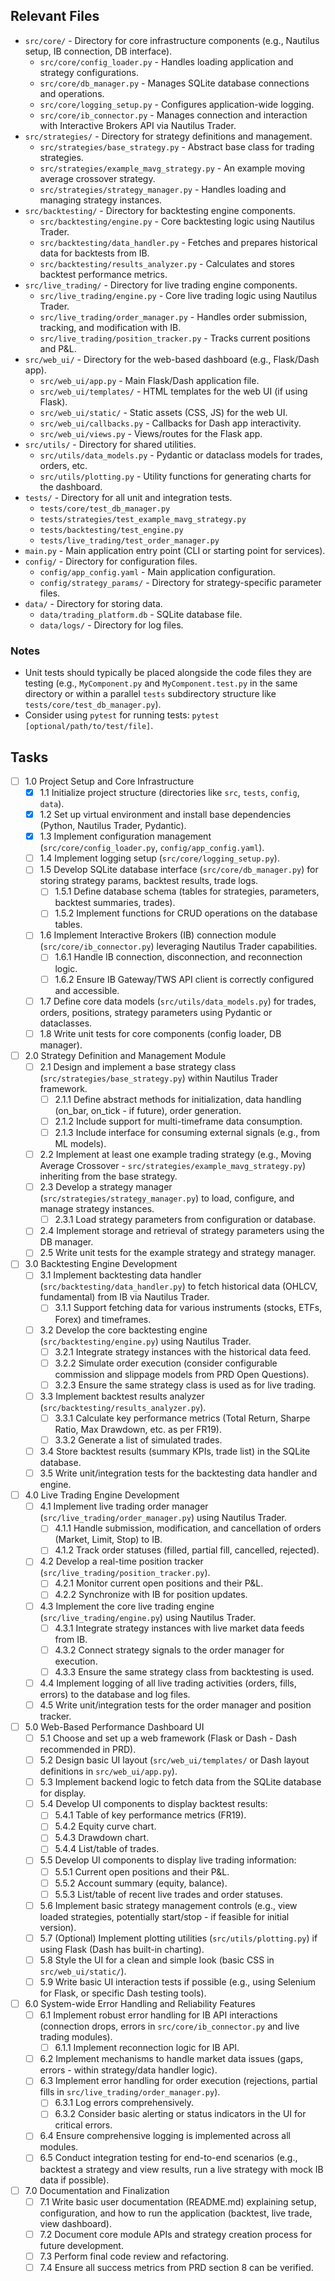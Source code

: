 ## Relevant Files

- `src/core/` - Directory for core infrastructure components (e.g., Nautilus setup, IB connection, DB interface).
  - `src/core/config_loader.py` - Handles loading application and strategy configurations.
  - `src/core/db_manager.py` - Manages SQLite database connections and operations.
  - `src/core/logging_setup.py` - Configures application-wide logging.
  - `src/core/ib_connector.py` - Manages connection and interaction with Interactive Brokers API via Nautilus Trader.
- `src/strategies/` - Directory for strategy definitions and management.
  - `src/strategies/base_strategy.py` - Abstract base class for trading strategies.
  - `src/strategies/example_mavg_strategy.py` - An example moving average crossover strategy.
  - `src/strategies/strategy_manager.py` - Handles loading and managing strategy instances.
- `src/backtesting/` - Directory for backtesting engine components.
  - `src/backtesting/engine.py` - Core backtesting logic using Nautilus Trader.
  - `src/backtesting/data_handler.py` - Fetches and prepares historical data for backtests from IB.
  - `src/backtesting/results_analyzer.py` - Calculates and stores backtest performance metrics.
- `src/live_trading/` - Directory for live trading engine components.
  - `src/live_trading/engine.py` - Core live trading logic using Nautilus Trader.
  - `src/live_trading/order_manager.py` - Handles order submission, tracking, and modification with IB.
  - `src/live_trading/position_tracker.py` - Tracks current positions and P&L.
- `src/web_ui/` - Directory for the web-based dashboard (e.g., Flask/Dash app).
  - `src/web_ui/app.py` - Main Flask/Dash application file.
  - `src/web_ui/templates/` - HTML templates for the web UI (if using Flask).
  - `src/web_ui/static/` - Static assets (CSS, JS) for the web UI.
  - `src/web_ui/callbacks.py` - Callbacks for Dash app interactivity.
  - `src/web_ui/views.py` - Views/routes for the Flask app.
- `src/utils/` - Directory for shared utilities.
  - `src/utils/data_models.py` - Pydantic or dataclass models for trades, orders, etc.
  - `src/utils/plotting.py` - Utility functions for generating charts for the dashboard.
- `tests/` - Directory for all unit and integration tests.
  - `tests/core/test_db_manager.py`
  - `tests/strategies/test_example_mavg_strategy.py`
  - `tests/backtesting/test_engine.py`
  - `tests/live_trading/test_order_manager.py`
- `main.py` - Main application entry point (CLI or starting point for services).
- `config/` - Directory for configuration files.
  - `config/app_config.yaml` - Main application configuration.
  - `config/strategy_params/` - Directory for strategy-specific parameter files.
- `data/` - Directory for storing data.
  - `data/trading_platform.db` - SQLite database file.
  - `data/logs/` - Directory for log files.

### Notes

- Unit tests should typically be placed alongside the code files they are testing (e.g., `MyComponent.py` and `MyComponent.test.py` in the same directory or within a parallel `tests` subdirectory structure like `tests/core/test_db_manager.py`).
- Consider using `pytest` for running tests: `pytest [optional/path/to/test/file]`.

## Tasks

- [ ] 1.0 Project Setup and Core Infrastructure
  - [x] 1.1 Initialize project structure (directories like `src`, `tests`, `config`, `data`).
  - [x] 1.2 Set up virtual environment and install base dependencies (Python, Nautilus Trader, Pydantic).
  - [x] 1.3 Implement configuration management (`src/core/config_loader.py`, `config/app_config.yaml`).
  - [ ] 1.4 Implement logging setup (`src/core/logging_setup.py`).
  - [ ] 1.5 Develop SQLite database interface (`src/core/db_manager.py`) for storing strategy params, backtest results, trade logs.
    - [ ] 1.5.1 Define database schema (tables for strategies, parameters, backtest summaries, trades).
    - [ ] 1.5.2 Implement functions for CRUD operations on the database tables.
  - [ ] 1.6 Implement Interactive Brokers (IB) connection module (`src/core/ib_connector.py`) leveraging Nautilus Trader capabilities.
    - [ ] 1.6.1 Handle IB connection, disconnection, and reconnection logic.
    - [ ] 1.6.2 Ensure IB Gateway/TWS API client is correctly configured and accessible.
  - [ ] 1.7 Define core data models (`src/utils/data_models.py`) for trades, orders, positions, strategy parameters using Pydantic or dataclasses.
  - [ ] 1.8 Write unit tests for core components (config loader, DB manager).

- [ ] 2.0 Strategy Definition and Management Module
  - [ ] 2.1 Design and implement a base strategy class (`src/strategies/base_strategy.py`) within Nautilus Trader framework.
    - [ ] 2.1.1 Define abstract methods for initialization, data handling (on_bar, on_tick - if future), order generation.
    - [ ] 2.1.2 Include support for multi-timeframe data consumption.
    - [ ] 2.1.3 Include interface for consuming external signals (e.g., from ML models).
  - [ ] 2.2 Implement at least one example trading strategy (e.g., Moving Average Crossover - `src/strategies/example_mavg_strategy.py`) inheriting from the base strategy.
  - [ ] 2.3 Develop a strategy manager (`src/strategies/strategy_manager.py`) to load, configure, and manage strategy instances.
    - [ ] 2.3.1 Load strategy parameters from configuration or database.
  - [ ] 2.4 Implement storage and retrieval of strategy parameters using the DB manager.
  - [ ] 2.5 Write unit tests for the example strategy and strategy manager.

- [ ] 3.0 Backtesting Engine Development
  - [ ] 3.1 Implement backtesting data handler (`src/backtesting/data_handler.py`) to fetch historical data (OHLCV, fundamental) from IB via Nautilus Trader.
    - [ ] 3.1.1 Support fetching data for various instruments (stocks, ETFs, Forex) and timeframes.
  - [ ] 3.2 Develop the core backtesting engine (`src/backtesting/engine.py`) using Nautilus Trader.
    - [ ] 3.2.1 Integrate strategy instances with the historical data feed.
    - [ ] 3.2.2 Simulate order execution (consider configurable commission and slippage models from PRD Open Questions).
    - [ ] 3.2.3 Ensure the same strategy class is used as for live trading.
  - [ ] 3.3 Implement backtest results analyzer (`src/backtesting/results_analyzer.py`).
    - [ ] 3.3.1 Calculate key performance metrics (Total Return, Sharpe Ratio, Max Drawdown, etc. as per FR19).
    - [ ] 3.3.2 Generate a list of simulated trades.
  - [ ] 3.4 Store backtest results (summary KPIs, trade list) in the SQLite database.
  - [ ] 3.5 Write unit/integration tests for the backtesting data handler and engine.

- [ ] 4.0 Live Trading Engine Development
  - [ ] 4.1 Implement live trading order manager (`src/live_trading/order_manager.py`) using Nautilus Trader.
    - [ ] 4.1.1 Handle submission, modification, and cancellation of orders (Market, Limit, Stop) to IB.
    - [ ] 4.1.2 Track order statuses (filled, partial fill, cancelled, rejected).
  - [ ] 4.2 Develop a real-time position tracker (`src/live_trading/position_tracker.py`).
    - [ ] 4.2.1 Monitor current open positions and their P&L.
    - [ ] 4.2.2 Synchronize with IB for position updates.
  - [ ] 4.3 Implement the core live trading engine (`src/live_trading/engine.py`) using Nautilus Trader.
    - [ ] 4.3.1 Integrate strategy instances with live market data feeds from IB.
    - [ ] 4.3.2 Connect strategy signals to the order manager for execution.
    - [ ] 4.3.3 Ensure the same strategy class from backtesting is used.
  - [ ] 4.4 Implement logging of all live trading activities (orders, fills, errors) to the database and log files.
  - [ ] 4.5 Write unit/integration tests for the order manager and position tracker.

- [ ] 5.0 Web-Based Performance Dashboard UI
  - [ ] 5.1 Choose and set up a web framework (Flask or Dash - Dash recommended in PRD).
  - [ ] 5.2 Design basic UI layout (`src/web_ui/templates/` or Dash layout definitions in `src/web_ui/app.py`).
  - [ ] 5.3 Implement backend logic to fetch data from the SQLite database for display.
  - [ ] 5.4 Develop UI components to display backtest results:
    - [ ] 5.4.1 Table of key performance metrics (FR19).
    - [ ] 5.4.2 Equity curve chart.
    - [ ] 5.4.3 Drawdown chart.
    - [ ] 5.4.4 List/table of trades.
  - [ ] 5.5 Develop UI components to display live trading information:
    - [ ] 5.5.1 Current open positions and their P&L.
    - [ ] 5.5.2 Account summary (equity, balance).
    - [ ] 5.5.3 List/table of recent live trades and order statuses.
  - [ ] 5.6 Implement basic strategy management controls (e.g., view loaded strategies, potentially start/stop - if feasible for initial version).
  - [ ] 5.7 (Optional) Implement plotting utilities (`src/utils/plotting.py`) if using Flask (Dash has built-in charting).
  - [ ] 5.8 Style the UI for a clean and simple look (basic CSS in `src/web_ui/static/`).
  - [ ] 5.9 Write basic UI interaction tests if possible (e.g., using Selenium for Flask, or specific Dash testing tools).

- [ ] 6.0 System-wide Error Handling and Reliability Features
  - [ ] 6.1 Implement robust error handling for IB API interactions (connection drops, errors in `src/core/ib_connector.py` and live trading modules).
    - [ ] 6.1.1 Implement reconnection logic for IB API.
  - [ ] 6.2 Implement mechanisms to handle market data issues (gaps, errors - within strategy/data handler logic).
  - [ ] 6.3 Implement error handling for order execution (rejections, partial fills in `src/live_trading/order_manager.py`).
    - [ ] 6.3.1 Log errors comprehensively.
    - [ ] 6.3.2 Consider basic alerting or status indicators in the UI for critical errors.
  - [ ] 6.4 Ensure comprehensive logging is implemented across all modules.
  - [ ] 6.5 Conduct integration testing for end-to-end scenarios (e.g., backtest a strategy and view results, run a live strategy with mock IB data if possible).

- [ ] 7.0 Documentation and Finalization
  - [ ] 7.1 Write basic user documentation (README.md) explaining setup, configuration, and how to run the application (backtest, live trade, view dashboard).
  - [ ] 7.2 Document core module APIs and strategy creation process for future development.
  - [ ] 7.3 Perform final code review and refactoring.
  - [ ] 7.4 Ensure all success metrics from PRD section 8 can be verified. 
